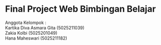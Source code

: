 # Final Project Web Bimbingan Belajar

Anggota Kelompok : <br>
Kartika Diva Asmara Gita (5025211039) <br>
Zakia Kolbi (5025201049) <br>
Hana Maheswari (5025211182)
